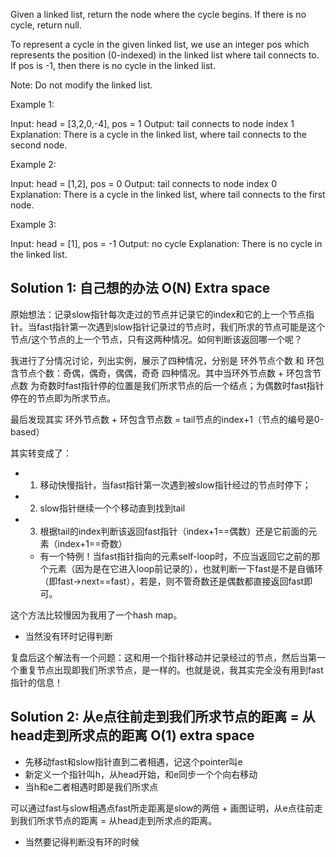 Given a linked list, return the node where the cycle begins. If there is no cycle, return null.

To represent a cycle in the given linked list, we use an integer pos which represents the position (0-indexed) in the linked list where tail connects to. If pos is -1, then there is no cycle in the linked list.

Note: Do not modify the linked list.

Example 1:

Input: head = [3,2,0,-4], pos = 1
Output: tail connects to node index 1
Explanation: There is a cycle in the linked list, where tail connects to the second node.


Example 2:

Input: head = [1,2], pos = 0
Output: tail connects to node index 0
Explanation: There is a cycle in the linked list, where tail connects to the first node.


Example 3:

Input: head = [1], pos = -1
Output: no cycle
Explanation: There is no cycle in the linked list.

## Solution 1: 自己想的办法 O(N) Extra space

原始想法：记录slow指针每次走过的节点并记录它的index和它的上一个节点指针。当fast指针第一次遇到slow指针记录过的节点时，我们所求的节点可能是这个节点/这个节点的上一个节点，只有这两种情况。如何判断该返回哪一个呢？

我进行了分情况讨论，列出实例，展示了四种情况，分别是 环外节点个数 和 环包含节点个数：奇偶，偶奇，偶偶，奇奇 四种情况。其中当环外节点数 + 环包含节点数 为奇数时fast指针停的位置是我们所求节点的后一个结点；为偶数时fast指针停在的节点即为所求节点。

最后发现其实 环外节点数 + 环包含节点数 = tail节点的index+1（节点的编号是0-based）

其实转变成了：
+ 1. 移动快慢指针，当fast指针第一次遇到被slow指针经过的节点时停下；
+ 2. slow指针继续一个个移动直到找到tail
+ 3. 根据tail的index判断该返回fast指针（index+1==偶数）还是它前面的元素（index+1==奇数）
	+ 有一个特例！当fast指针指向的元素self-loop时，不应当返回它之前的那个元素（因为是在它进入loop前记录的），也就判断一下fast是不是自循环（即fast->next==fast），若是，则不管奇数还是偶数都直接返回fast即可。

这个方法比较慢因为我用了一个hash map。

+ 当然没有环时记得判断

复盘后这个解法有一个问题：这和用一个指针移动并记录经过的节点，然后当第一个重复节点出现即我们所求节点，是一样的。也就是说，我其实完全没有用到fast指针的信息！

## Solution 2: 从e点往前走到我们所求节点的距离 = 从head走到所求点的距离 O(1) extra space

+ 先移动fast和slow指针直到二者相遇，记这个pointer叫e
+ 新定义一个指针叫h，从head开始，和e同步一个个向右移动
+ 当h和e二者相遇时即是我们所求点

可以通过fast与slow相遇点fast所走距离是slow的两倍 + 画图证明，从e点往前走到我们所求节点的距离 = 从head走到所求点的距离。

+ 当然要记得判断没有环的时候
